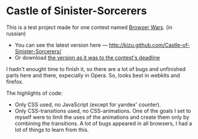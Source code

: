 # Castle of Sinister-Sorcerers

This is a test project made for one contest named [Browser Wars](http://webstandardsdays.ru/browser-war/). (in russian) 

* You can see the latest version here — http://kizu.github.com/Castle-of-Sinister-Sorcerers/
* Or download [the version as it was to the contest's deadline](https://github.com/downloads/kizu/Castle-of-Sinister-Sorcerers/Castle-of-Sinister-Sorcerers_v2011-10-24.zip)

I hadn't enought time to finish it, so there are a lot of bugs and unfinished parts here and there, expecially in Opera. So, looks best in webkits and firefox.

The highlights of code:

* Only CSS used, no JavaScript (except for yandex' counter).
* Only CSS-transitions used, no CSS-animations. One of the goals I set to myself were to limit the uses of the animations and create them only by combining the transitions. A lot of bugs appeared in all browsers, I had a lot of things to learn from this.